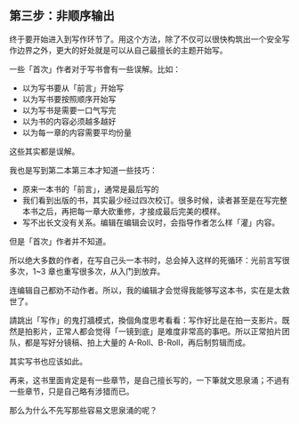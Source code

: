 ## 第三步：非顺序输出

终于要开始进入到写作环节了。用这个方法，除了不仅可以很快构筑出一个安全写作边界之外，更大的好处就是可以从自己最擅长的主题开始写。

一些「首次」作者对于写书會有一些误解。比如：

* 以为写书要从「前言」开始写
* 以为写书要按照顺序开始写
* 以为写书是需要一口气写完
* 以为书的内容必须越多越好
* 以为每一章的内容需要平均份量

这些其实都是误解。

我也是写到第二本第三本才知道一些技巧：

* 原来一本书的「前言」，通常是最后写的
* 我们看到出版的书，其实最少经过四次校订。很多时候，读者甚至是在写完整本书之后，再把每一章大砍重修，才接成最后完美的模样。
* 写不出长文没有关系。编辑在编辑会议时，会指导作者怎么样「灌」内容。

但是「首次」作者并不知道。

所以绝大多数的作者，在写自己头一本书时，总会掉入这样的死循环：光前言写很多次，1\~3
章也重写很多次，从入门到放弃。

连编辑自己都劝不动作者。所以，我的编辑才会觉得我能够写这本书，实在是太救世了。

請跳出「写作」的鬼打牆模式，換個角度思考看看：写作好比是在拍一支影片。既然是拍影片，正常人都会觉得「一镜到底」是难度非常高的事吧。所以正常拍片团队，都是写好分镜稿、拍上大量的
A-Roll、B-Roll，再后制剪辑而成。

其实写书也应该如此。

再来，这书里面肯定是有一些章节，是自己擅长写的，一下筆就文思泉涌；不過有一些章节，只是自己略有涉猎而已。

那么为什么不先写那些容易文思泉涌的呢？
